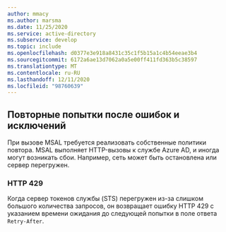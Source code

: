 ```yaml
---
author: mmacy
ms.author: marsma
ms.date: 11/25/2020
ms.service: active-directory
ms.subservice: develop
ms.topic: include
ms.openlocfilehash: d0377e3e918a8431c35c1f5b15a1c4b54eeae3b4
ms.sourcegitcommit: 6172a6ae13d7062a0a5e00ff411fd363b5c38597
ms.translationtype: MT
ms.contentlocale: ru-RU
ms.lasthandoff: 12/11/2020
ms.locfileid: "98760639"
---
```

## <a name="retrying-after-errors-and-exceptions"></a>Повторные попытки после ошибок и исключений

При вызове MSAL требуется реализовать собственные политики повтора. MSAL выполняет HTTP-вызовы к службе Azure AD, и иногда могут возникать сбои. Например, сеть может быть остановлена или сервер перегружен.  

### <a name="http-429"></a>HTTP 429

Когда сервер токенов службы (STS) перегружен из-за слишком большого количества запросов, он возвращает ошибку HTTP 429 с указанием времени ожидания до следующей попытки в поле ответа `Retry-After`.